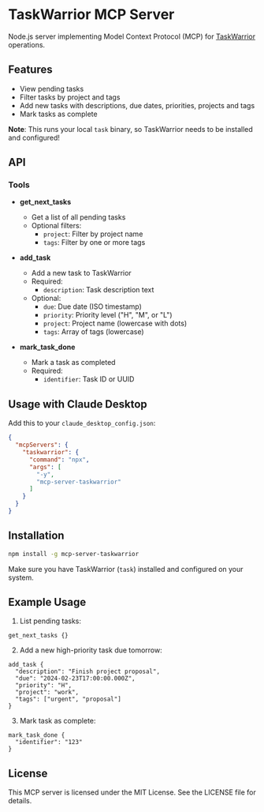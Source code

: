 # TaskWarrior MCP Server

Node.js server implementing Model Context Protocol (MCP) for [TaskWarrior](https://taskwarrior.org/) operations.

## Features

- View pending tasks
- Filter tasks by project and tags
- Add new tasks with descriptions, due dates, priorities, projects and tags
- Mark tasks as complete

**Note**: This runs your local `task` binary, so TaskWarrior needs to be installed and configured!

## API

### Tools

- **get_next_tasks**
  - Get a list of all pending tasks
  - Optional filters:
    - `project`: Filter by project name
    - `tags`: Filter by one or more tags

- **add_task**
  - Add a new task to TaskWarrior
  - Required:
    - `description`: Task description text
  - Optional:
    - `due`: Due date (ISO timestamp)
    - `priority`: Priority level ("H", "M", or "L")
    - `project`: Project name (lowercase with dots)
    - `tags`: Array of tags (lowercase)

- **mark_task_done**
  - Mark a task as completed
  - Required:
    - `identifier`: Task ID or UUID

## Usage with Claude Desktop

Add this to your `claude_desktop_config.json`:

```json
{
  "mcpServers": {
    "taskwarrior": {
      "command": "npx",
      "args": [
        "-y",
        "mcp-server-taskwarrior"
      ]
    }
  }
}
```

## Installation

```bash
npm install -g mcp-server-taskwarrior
```

Make sure you have TaskWarrior (`task`) installed and configured on your system.

## Example Usage

1. List pending tasks:
```
get_next_tasks {}
```

2. Add a new high-priority task due tomorrow:
```
add_task {
  "description": "Finish project proposal",
  "due": "2024-02-23T17:00:00.000Z",
  "priority": "H",
  "project": "work",
  "tags": ["urgent", "proposal"]
}
```

3. Mark task as complete:
```
mark_task_done {
  "identifier": "123"
}
```

## License

This MCP server is licensed under the MIT License. See the LICENSE file for details.
